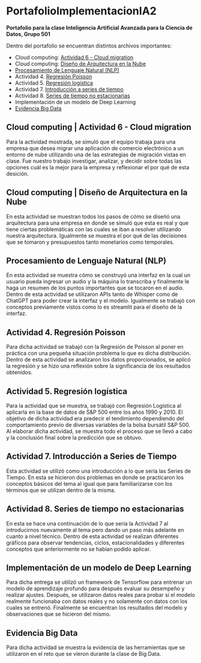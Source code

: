# PortafolioImplementacionIA2
**Portafolio para la clase Inteligencia Artificial Avanzada para la Ciencia de Datos, Grupo 501**


Dentro del portafolio se encuentran distintos archivos importantes: 


- Cloud computing: [Actividad 6 - Cloud migration](CloudMigration_Equipo8.pdf)
- Cloud computing: [Diseño de Arquitectura en la Nube](DisenoCloud_Equipo8.pdf)
- [Procesamiento de Lenguaje Natural (NLP)](NLP_A01721441_FedericoMedina.pdf)
- Actividad 4. [Regresión Poisson](RegresionPoisson.pdf)
- Actividad 5. [Regresión logística](RegresionLogistica.pdf)
- Actividad 7. [Introducción a series de tiempo](SeriesTiempo.pdf)
- Actividad 8. [Series de tiempo no estacionarias](Tendencias.pdf)
- Implementación de un modelo de Deep Learning
- [Evidencia Big Data](Portafolio_BigData.pdf)


## Cloud computing | Actividad 6 - Cloud migration
Para la actividad mostrada, se simuló que el equipo trabaja para una empresa que desea migrar una aplicación de comercio electrónico a un entorno de nube utilizando una de las estrategias de migración vistas en clase. Fue nuestro trabajo investigar, analizar, y decidir sobre todas las opciones cuál es la mejor para la empresa y reflexionar el por qué de esta desición. 

## Cloud computing | Diseño de Arquitectura en la Nube
En esta actividad se muestran todos los pasos de cómo se diseńó una arquitectura para una empresa en donde se simuló que esta es real y que tiene ciertas problemáticas con las cuales se iban a resolver utilizando nuestra arquitectura. Igualmente se muestra el por qué de las decisiones que se tomaron y presupuestos tanto monetarios como temporales.

## Procesamiento de Lenguaje Natural (NLP)
En esta actividad se muestra cómo se construyó una interfaz en la cual un usuario pueda ingresar un audio y la máquina lo transcriba y finalmente le haga un resumen de los puntos importantes que se tocaron en el audio. Dentro de esta actividad se utilizaron APIs tanto de Whisper como de ChatGPT para poder crear la interfaz y el modelo. Igualmente se trabajó con conceptos previamente vistos como lo es streamlit para el diseño de la interfaz.

## Actividad 4. Regresión Poisson
Para dicha actividad se trabajó con la Regresión de Poisson al poner en práctica con una pequeña situación problema lo que es dicha distribución. Dentro de esta actividad se analizaron los datos proporcionados, se aplicó la regresión y se hizo una reflexión sobre la significancia de los resultados obtenidos.

## Actividad 5. Regresión logística
Para la actividad que se muestra, se trabajó con Regresión Logística al aplicarla en la base de datos de S&P 500 entre los años 1990 y 2010. El objetivo de dicha actividad era predecir el tendimiento dependiendo del comportamiento previo de diversas variables de la bolsa bursátil S&P 500. Al elaborar dicha actividad, se muestra todo el proceso que se llevó a cabo y la conclusión final sobre la predicción que se obtuvo.

## Actividad 7. Introducción a Series de Tiempo
Esta actividad se utilizó como una introducción a lo que sería las Series de Tiempo. En esta se hicieron dos problemas en donde se practicaron los conceptos básicos del tema al igual que para familiarizarse con los términos que se utilizan dentro de la misma.

## Actividad 8. Series de tiempo no estacionarias
En esta se hace una continuación de lo que sería la Actividad 7 al introducirnos nuevamente al tema pero dando un paso más adelante en cuanto a nivel técnico. Dentro de esta actividad se realizan diferentes gráficos para observar tendencias, ciclos, estacionalidades y diferentes conceptos que anteriormente no se habían podido aplicar.

## Implementación de un modelo de Deep Learning
Para dicha entrega se utilizó un framework de Tensorflow para entrenar un modelo de aprendizaje profundo para después evaluar su desempeño y realizar ajustes. Después, se utilizaron datos reales para probar si el modelo realmente funcionaba con datos reales y no solamente con datos con los cuales se entrenó. Finalmente se encuentran los resultados del modelo y observaciones que se hicieron del mismo.

## Evidencia Big Data
Para dicha actividad se muestra la evidencia de las herramientas que se utilizaron en el reto que se vieron durante la clase de Big Data.
